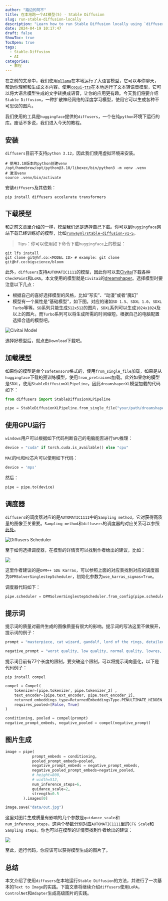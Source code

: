```yaml
---
author: "路边的阿不"
title: 在本地跑一个AI模型(5) - Stable Diffusion
slug: run-stable-diffusion-locally
description: "Learn how to run Stable Diffusion locally using `diffusers` and generate stunning images from text prompts. Discover the basics of text-to-image synthesis, including model selection, prompt engineering, and image generation. Get started with this comprehensive guide and unlock the power of AI-generated art."
date: 2024-04-19 10:17:47
draft: false
ShowToc: true
TocOpen: true
tags:
  - Stable-Diffusion
  - AI
categories:
  - 教程
---
```

在之前的文章中，我们使用[`ollama`](https://babyno.top/tags/ollama/)在本地运行了大语言模型，它可以与你聊天，帮助你理解和生成文本内容。使用[`coqui-tts`](https://babyno.top/tags/coqui/)在本地运行了文本转语音模型，它可以将大语言模型生成的文字转换成语音，让你的应用更有趣。今天我们将要介绍`Stable Diffusion`，一种扩散神经网络的深度学习模型，使用它可以生成各种不可思议的图片。

我们使用的工具是`huggingface`提供的`diffusers`，一个在纯`python`环境下运行的库。废话不多说，我们进入今天的教程。

## 安装

`diffusers`目前不支持`python 3.12`，因此我们使用虚拟环境来安装。

```shell
# 使用3.10版本的python创建venv
/opt/homebrew/opt/python@3.10/libexec/bin/python3 -m venv .venv
# 激活venv
source .venv/bin/activate 
```

安装`diffusers`及其依赖：

```shell
pip install diffusers accelerate transformers
```

## 下载模型

和之前文章里介绍的一样，模型我们还是选择自己下载。你可以到`huggingface`网站下载已经训练好的模型，比如[`runwayml/stable-diffusion-v1-5`](https://huggingface.co/runwayml/stable-diffusion-v1-5)。

> Tips：你可以使用如下命令下载`huggingface`上的模型：

```shell
git lfs install
git clone git@hf.co:<MODEL ID> # example: git clone git@hf.co:bigscience/bloom
```

此外，`diffusers`支持`AUTOMATIC1111`的模型，因此你可以去[Civitai](https://civitai.com/)下载各种`CheckPoint`和`LoRA`。本文使用的模型就是`Civitai`的[dreamshaper](https://civitai.com/models/112902/dreamshaper-xl)。选择模型时要注意以下几点：

- 根据自己的喜好选择模型的风格，比如“写实”、“动漫”或者“魔幻”
- 模型有一个属性是“基础模型”，如下图。对应的诸如`SD 1.5`、`SDXL 1.0`、`SDXL Turbo`等等。`SD`系列只能生成`512x512`的图片，`SDXL`系列可以生成`1024x1024`及以上的图片。而`Turbo`系列可以将生成所需的时间缩短。根据自己的电脑配置选择合适的模型吧。

![Civitai Model](imgs/posts/2024-04-19-run-stable-diffusion-locally/1.jpg)

选择好模型后，就点击`Download`下载吧。

## 加载模型

如果你的模型是单个`safetensors`格式的，使用`from_single_file`加载，如果是从`huggingface`下载的预训练模型，使用`from_pretrained`加载。此外如果你的模型是`SDXL`，使用`StableDiffusionXLPipeline`，因此`dreamshaperXL`模型加载的代码如下：

```python
from diffusers import StableDiffusionXLPipeline

pipe = StableDiffusionXLPipeline.from_single_file("your/path/dreamshaperXL_v21TurboDPMSDE.safetensors")
```

## 使用GPU运行

`windows`用户可以根据如下代码判断自己的电脑能否进行`GPU`推理：

```python
device = "cuda" if torch.cuda.is_available() else "cpu"
```

`MAC`的`M1`和`M2`芯片可以使用如下代码：

```python
device = 'mps'
```

然后：

```python
pipe = pipe.to(device)
```

## 调度器

`diffusers`的调度器对应的是`AUTOMATIC1111`中的`Sampling method`，它对获得高质量的图像至关重要。`Sampling method`和`diffusers`的调度器的对应关系可以参照[此处](https://huggingface.co/docs/diffusers/v0.27.2/en/api/schedulers/overview)。

![Diffusers Scheduler](imgs/posts/2024-04-19-run-stable-diffusion-locally/2.jpg)

至于如何选择调度器，在模型的详情页可以找到作者给出的建议，比如：

![](imgs/posts/2024-04-19-run-stable-diffusion-locally/3.jpg)

这里作者建议的是`DPM++ SDE Karras`，可以参照上面的对应表找到对应的调度器为`DPMSolverSinglestepScheduler`，初始化参数为`use_karras_sigmas=True`。

调度器代码如下：

```python
pipe.scheduler = DPMSolverSinglestepScheduler.from_config(pipe.scheduler.config, use_karras_sigmas=True)
```

## 提示词

提示词的质量对最终生成的图像质量有很大的影响。提示词的写法这里不做展开，提示词的例子：

```python
prompt = "masterpiece, cat wizard, gandalf, lord of the rings, detailed, fantasy, cute, adorable, Pixar, Disney"

negative_prompt = "worst quality, low quality, normal quality, lowres, low details, oversaturated, undersaturated, overexposed, underexposed"
```

提示词目前有77个长度的限制，要突破这个限制，可以将提示词向量化，以下是代码例子：

```shell
pip install compel
```

```python
compel = Compel(
    tokenizer=[pipe.tokenizer, pipe.tokenizer_2] ,
    text_encoder=[pipe.text_encoder, pipe.text_encoder_2],
    returned_embeddings_type=ReturnedEmbeddingsType.PENULTIMATE_HIDDEN_STATES_NON_NORMALIZED,
    requires_pooled=[False, True]
)

conditioning, pooled = compel(prompt)
negative_prompt_embeds, negative_pooled = compel(negative_prompt)
```

## 图片生成

```python
image = pipe(
            prompt_embeds = conditioning,
            pooled_prompt_embeds=pooled,
            negative_prompt_embeds = negative_prompt_embeds,
            negative_pooled_prompt_embeds=negative_pooled,
            # height=800,
            # width=512,
            num_inference_steps=6,
            guidance_scale=2,
            strength=0.5
        ).images[0]

image.save("data/out.jpg")
```

这里对图片生成质量有影响的几个参数是`guidance_scale`和`num_inference_steps`，这两个参数分别对应`AUTOMATIC1111`里的`CFG Scale`和`Sampling steps`。你也可以在模型的详情页找到作者给出的建议：

![](imgs/posts/2024-04-19-run-stable-diffusion-locally/4.jpg)

至此，运行代码，你应该可以获得模型生成的图片了。

## 总结

本文介绍了使用`diffusers`在本地运行`Stable Diffusion`的方法，并进行了一次基本的`Text to Image`的实践。下篇文章将继续介绍`diffusers`使用`LoRA`，`ControlNet`和`Adapter`生成高级图片的实践。